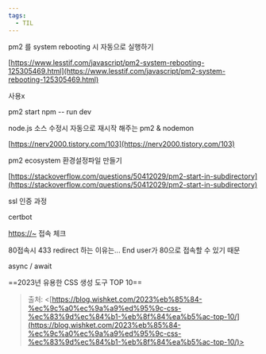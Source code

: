 ```yaml
---
tags:
  - TIL
---
```



pm2 를 system rebooting 시 자동으로 실행하기

[https://www.lesstif.com/javascript/pm2-system-rebooting-125305469.html](https://www.lesstif.com/javascript/pm2-system-rebooting-125305469.html)

사용x

  

pm2 start npm -- run dev

  
  

node.js 소스 수정시 자동으로 재시작 해주는 pm2 & nodemon

[https://nerv2000.tistory.com/103](https://nerv2000.tistory.com/103)

  

pm2 ecosystem 환경설정파일 만들기

[https://stackoverflow.com/questions/50412029/pm2-start-in-subdirectory](https://stackoverflow.com/questions/50412029/pm2-start-in-subdirectory)

  

ssl 인증 과정

certbot

[https://~](https://~) 접속 체크

  

80접속시 433 redirect 하는 이유는... End user가 80으로 접속할 수 있기 때문

  

async / await

  

==2023년 유용한 CSS 생성 도구 TOP 10==

  
> 출처: <[https://blog.wishket.com/2023%eb%85%84-%ec%9c%a0%ec%9a%a9%ed%95%9c-css-%ec%83%9d%ec%84%b1-%eb%8f%84%ea%b5%ac-top-10/](https://blog.wishket.com/2023%eb%85%84-%ec%9c%a0%ec%9a%a9%ed%95%9c-css-%ec%83%9d%ec%84%b1-%eb%8f%84%ea%b5%ac-top-10/)>